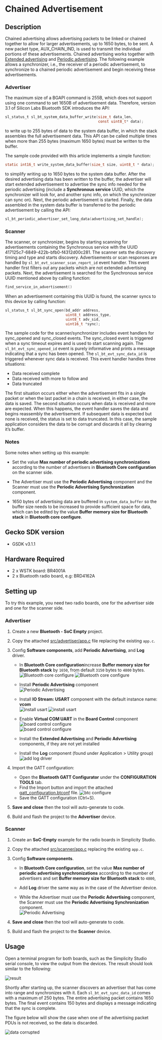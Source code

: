 
# Chained Advertisement

## Description

Chained advertising allows advertising packets to be linked or chained together to allow for larger advertisements, up to 1650 bytes, to be sent. A new packet type, AUX_CHAIN_IND, is used to transmit the individual portions of these advertisements. Chained advertising works together with [Extended advertising](https://docs.silabs.com/bluetooth/latest/code-examples/stack-features/adv-and-scanning/extended-adv-example) and [Periodic advertising](https://docs.silabs.com/bluetooth/latest/general/adv-and-scanning/periodic-adv-bt5). The following example allows a synchronizer, i.e., the receiver of a periodic advertisement, to synchronize to a chained periodic advertisement and begin receiving these advertisements.

### Advertiser

The maximum size of a BGAPI command is 255B, which does not support using one command to set 1650B of advertisement data. Therefore, version 3.1 of Silicon Labs Bluetooth SDK introduces the API:

```C
sl_status_t sl_bt_system_data_buffer_write(size_t data_len,
                                           const uint8_t* data);
```

to write up to 255 bytes of data to the system data buffer, in which the stack assembles the full advertisement data. This API can be called multiple times when more than 255 bytes (maximum 1650 bytes) must be written to the buffer.

The sample code provided with this article implements a simple function:

```C
static int16_t write_system_data_buffer(size_t size, uint8_t * data);
```

to simplify writing up to 1650 bytes to the system data buffer. After the desired advertising data has been written to the buffer, the advertiser will start extended advertisement to advertise the sync info needed for the periodic advertising (include a **Synchronous service** UUID, which the synchronizer will look for, and another sync info, on which the synchronizer can sync on). Next, the periodic advertisement is started. Finally, the data assembled in the system data buffer is transferred to the periodic advertisement by calling the API:

```C
sl_bt_periodic_advertiser_set_long_data(advertising_set_handle);
```

### Scanner

The scanner, or synchronizer, begins by starting scanning for advertisements containing the Synchronous service with the UUID 417125c7-6849-422b-bfb0-f4312d00c281. The scanner sets the discovery timing and type and starts discovery. Advertisements or scan responses are handled by `sl_bt_evt_scanner_scan_report_id` event handler. This event handler first filters out any packets which are not extended advertising packets. Next, the advertisement is searched for the Synchronous service UUID mentioned above by calling function:

```C
find_service_in_advertisement()
```

When an advertisement containing this UUID is found, the scanner syncs to this device by calling function:

```C
sl_status_t sl_bt_sync_open(bd_addr address,
                            uint8_t address_type,
                            uint8_t adv_sid,
                            uint16_t *sync);
```

The sample code for the scanner/synchronizer includes event handlers for sync_opened and sync_closed events. The sync_closed event is triggered when a sync timeout expires and is used to start scanning again. The `sl_bt_evt_sync_opened_id` event is purely informative and prints a message indicating that a sync has been opened. The `sl_bt_evt_sync_data_id` is triggered whenever sync data is received. This event handler handles three situations:

- Data received complete
- Data received with more to follow and
- Data truncated

The first situation occurs either when the advertisement fits in a single packet or when the last packet in a chain is received, in either case, the data is saved. The second situation occurs when data is received and more are expected. When this happens, the event handler saves the data and begins reassembly the advertisement. If subsequent data is expected but none is received, the status is set to data truncated.  In this case, the sample application considers the data to be corrupt and discards it all by clearing it’s buffer.

### Notes

Some notes when setting up this example:

- Set the value **Max number of periodic advertising synchronizations** according to the number of advertisers in **Bluetooth Core configuration** on the scanner side.

- The Advertiser must use the **Periodic Advertising** component and the Scanner must use the **Periodic Advertising Synchronization** component.

- 1650 bytes of advertising data are buffered in `system_data_buffer` so the buffer size needs to be increased to provide sufficient space for data, which can be edited by the value **Buffer memory size for Bluetooth stack** in **Bluetooth core configure**.

## Gecko SDK version ##

- GSDK v3.1.1

## Hardware Required ##

- 2 x WSTK board: BR4001A
- 2 x Bluetooth radio board, e.g: BRD4162A

## Setting up

To try this example, you need two radio boards, one for the advertiser side and one for the scanner side.

### Advertiser

1. Create a new **Bluetooth - SoC Empty** project.

2. Copy the attached [src/advertiser/app.c](src/advertiser/app.c) file replacing the existing `app.c`.

3. Config **Software components**, add **Periodic Advertising**, and **Log** driver.  
    - In **Bluetooth Core configuration**increase **Buffer memory size for Bluetooth stack** by `1650`, from default `3150` bytes to `4800` bytes.  
    ![Bluetooth core configure](images/ble_core_config_1.png)
    ![Bluetooth core configure](images/ble_core_config_2.png)

    - Install **Periodic Advertising** component  
    ![Periodic Advertising](images/add_periodic_component.png)

    - Install **IO Stream: USART** component with the default instance name: **vcom**  
    ![install usart](images/add_log_1.png)
    ![install usart](images/add_log_2.png)

    - Enable **Virtual COM UART** in the **Board Control** component  
    ![board control configure](images/add_log_3.png)  
    ![board control configure](images/add_log_4.png)  

   - Install the **Extended Advertising** and **Periodic Advertising** components, if they are not yet installed

    - Install the **Log** component (found under Application > Utility group)
    ![add log driver](images/add_log_5.png)  

4. Import the GATT configuration:
    - Open the **Bluetooth GATT Configurator** under the **CONFIGURATION TOOLS** tab.
    - Find the Import button and import the attached [gatt_configuration.btconf](config/gatt_configuration.btconf) file.
    ![btc configure](images/btconf.png)
    - Save the GATT configuration (Ctrl+S).

5. **Save and close** then the tool will auto-generate to code.

6. Build and flash the project to the **Advertiser** device.

### Scanner

1. Create an **SoC-Empty** example for the radio boards in Simplicity Studio.

2. Copy the attached [src/scanner/app.c](src/scanner/app.c) replacing the existing `app.c`.

3. Config **Software components**.  

    * In **Bluetooth Core configuration**, set the value **Max number of periodic advertising synchronizations** according to the number of advertisers and set **Buffer memory size for Bluetooth stack** to `4800`, 
    * Add **Log** driver the same way as in the case of the Advertiser device.  

    * While the Advertiser must use the **Periodic Advertising** component, the Scanner must use the **Periodic Advertising Synchronization** component.  
      ![Periodic Advertising](images/add_periodic_sync_component.png)

4. **Save and close** then the tool will auto-generate to code.

5. Build and flash the project to the **Scanner** device.

## Usage

Open a terminal program for both boards, such as the Simplicity Studio serial console, to view the output from the devices. The result should look similar to the following:

![result](images/result.png)

Shortly after starting up, the scanner discovers an advertiser that has come into range and synchronizes with it. Each `sl_bt_evt_sync_data_id` comes with a maximum of 250 bytes. The entire advertising packet contains 1650 bytes. The final event contains 150 bytes and displays a message indicating that the sync is complete.

The figure below will show the case when one of the advertising packet PDUs is not received, so the data is discarded.

![data corrupted](images/data_corrupted.png)
